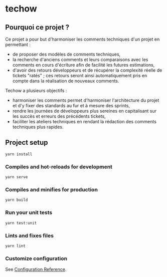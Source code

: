 # techow

## Pourquoi ce projet ?

Ce projet a pour but d'harmoniser les comments techniques d'un projet en permettant :

- de proposer des modèles de comments techniques,
- la recherche d'anciens comments et leurs comparaisons avec les comments en cours d'écriture afin de facilité les futures estimations,
- d'avoir des retours développeurs et de récupérer la complexité réelle de tickets "ratés" ; ces retours seront ainsi automatiquement pris en compte dans la réalisation de nouveaux comments.

Techow a plusieurs objectifs :

- harmoniser les comments permet d'harmoniser l'architecture du projet et d'y fixer des standards au fur et à mesure des sprints,
- rendre les journées de développeurs plus sereines en capitalisant sur les succès et erreurs des précédents tickets,
- faciliter les ateliers techniques en rendant la rédaction des comments techniques plus rapides.

## Project setup

```
yarn install
```

### Compiles and hot-reloads for development

```
yarn serve
```

### Compiles and minifies for production

```
yarn build
```

### Run your unit tests

```
yarn test:unit
```

### Lints and fixes files

```
yarn lint
```

### Customize configuration

See [Configuration Reference](https://cli.vuejs.org/config/).
